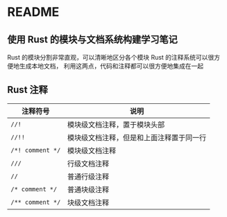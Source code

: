 # README

## 使用 Rust 的模块与文档系统构建学习笔记

Rust 的模块分割非常直观，可以清晰地区分各个模块
Rust 的注释系统可以很方便地生成本地文档，
利用这两点，代码和注释都可以很方便地集成在一起

## Rust 注释

| 注释符号         | 说明                                     |
| ---------------- | ---------------------------------------- |
| `//!`            | 模块级文档注释，置于模块头部             |
| `//!! `          | 模块级文档注释，但是和上面注释置于同一行 |
| `/*! comment */` | 模块级文档注释                           |
| `///`            | 行级文档注释                             |
| `//`             | 普通行级注释                             |
| `/* comment */`  | 普通块级注释                             |
| `/** comment */` | 块级文档注释                             |
